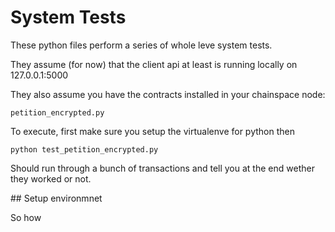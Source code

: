 # System Tests

These python files perform a series of whole leve system tests.

They assume (for now) that the client api at least is running locally on 127.0.0.1:5000

They also assume you have the contracts installed in your chainspace node:

```
petition_encrypted.py
```

To execute, first make sure you setup the virtualenve for python then
```
python test_petition_encrypted.py
```

Should run through a bunch of transactions and tell you at the end wether they worked or not.

## Setup environmnet

So how